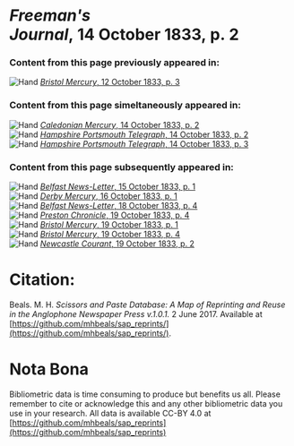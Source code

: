 # *Freeman's Journal*, 14 October 1833, p. 2  
  
### Content from this page previously appeared in:  
![Hand](http://scissorsandpaste.net/wp-content/uploads/2017/06/smallhandpointer.png) [*Bristol Mercury*, 12 October 1833, p. 3](https://mhbeals.github.io/sap_html/Bristol-Mercury/Bristol-Mercury-12-October-1833-p-3)  
  
### Content from this page simeltaneously appeared in:  
![Hand](http://scissorsandpaste.net/wp-content/uploads/2017/06/smallhandpointer.png) [*Caledonian Mercury*, 14 October 1833, p. 2](https://mhbeals.github.io/sap_html/Caledonian-Mercury/Caledonian-Mercury-14-October-1833-p-2)  
![Hand](http://scissorsandpaste.net/wp-content/uploads/2017/06/smallhandpointer.png) [*Hampshire Portsmouth Telegraph*, 14 October 1833, p. 2](https://mhbeals.github.io/sap_html/Hampshire-Portsmouth-Telegraph/Hampshire-Portsmouth-Telegraph-14-October-1833-p-2)  
![Hand](http://scissorsandpaste.net/wp-content/uploads/2017/06/smallhandpointer.png) [*Hampshire Portsmouth Telegraph*, 14 October 1833, p. 3](https://mhbeals.github.io/sap_html/Hampshire-Portsmouth-Telegraph/Hampshire-Portsmouth-Telegraph-14-October-1833-p-3)  
  
### Content from this page subsequently appeared in:  
![Hand](http://scissorsandpaste.net/wp-content/uploads/2017/06/smallhandpointer.png) [*Belfast News-Letter*, 15 October 1833, p. 1](https://mhbeals.github.io/sap_html/Belfast-News-Letter/Belfast-News-Letter-15-October-1833-p-1)  
![Hand](http://scissorsandpaste.net/wp-content/uploads/2017/06/smallhandpointer.png) [*Derby Mercury*, 16 October 1833, p. 1](https://mhbeals.github.io/sap_html/Derby-Mercury/Derby-Mercury-16-October-1833-p-1)  
![Hand](http://scissorsandpaste.net/wp-content/uploads/2017/06/smallhandpointer.png) [*Belfast News-Letter*, 18 October 1833, p. 4](https://mhbeals.github.io/sap_html/Belfast-News-Letter/Belfast-News-Letter-18-October-1833-p-4)  
![Hand](http://scissorsandpaste.net/wp-content/uploads/2017/06/smallhandpointer.png) [*Preston Chronicle*, 19 October 1833, p. 4](https://mhbeals.github.io/sap_html/Preston-Chronicle/Preston-Chronicle-19-October-1833-p-4)  
![Hand](http://scissorsandpaste.net/wp-content/uploads/2017/06/smallhandpointer.png) [*Bristol Mercury*, 19 October 1833, p. 1](https://mhbeals.github.io/sap_html/Bristol-Mercury/Bristol-Mercury-19-October-1833-p-1)  
![Hand](http://scissorsandpaste.net/wp-content/uploads/2017/06/smallhandpointer.png) [*Bristol Mercury*, 19 October 1833, p. 4](https://mhbeals.github.io/sap_html/Bristol-Mercury/Bristol-Mercury-19-October-1833-p-4)  
![Hand](http://scissorsandpaste.net/wp-content/uploads/2017/06/smallhandpointer.png) [*Newcastle Courant*, 19 October 1833, p. 2](https://mhbeals.github.io/sap_html/Newcastle-Courant/Newcastle-Courant-19-October-1833-p-2)  


# Citation: 

Beals. M. H. *Scissors and Paste Database: A Map of Reprinting and Reuse in the Anglophone Newspaper Press v.1.0.1.* 2 June 2017. Available at [https://github.com/mhbeals/sap_reprints/](https://github.com/mhbeals/sap_reprints/). 

# Nota Bona

Bibliometric data is time consuming to produce but benefits us all. Please remember to cite or acknowledge this and any other bibliometric data you use in your research. All data is available CC-BY 4.0 at [https://github.com/mhbeals/sap_reprints](https://github.com/mhbeals/sap_reprints)
